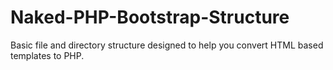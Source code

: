 # Naked-PHP-Bootstrap-Structure
Basic file and directory structure designed to help you convert HTML based templates to PHP.
